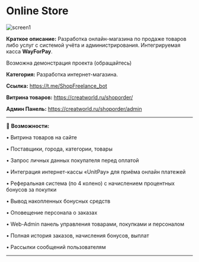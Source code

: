 # Online Store

![screen1](https://github.com/LexaCoronos/OnlineShopBot/blob/master/img/shopping109.png)

**Краткое описание:** Разработка онлайн-магазина по продаже товаров либо услуг с системой учёта и администрирования. Интегрируемая касса **WayForPay**.

Возможна демонстрация проекта (обращайтесь)

**Категория:** Разработка интернет-магазина.

**Ссылка:** https://t.me/ShopFreelance_bot

**Витрина товаров:** https://creatworld.ru/shoporder/

**Админ Панель:** https://creatworld.ru/shoporder/admin

-----------------------------------

🔻 **Возможности:**

• Витрина товаров на сайте

• Поставщики, города, категории, товары

• Запрос личных данных покупателя перед оплатой

• Интеграция интернет-кассы «UnitPay» для приёма онлайн платежей

• Реферальная система (по 4 колено) с начислением процентных бонусов за покупки

• Вывод накопленных бонусных средств

• Оповещение персонала о заказах

• Web-Admin панель управления товарами, покупками и персоналом

• Полная история заказов, начисления бонусов, выплат

• Рассылки сообщений пользователям

-----------------------------------
